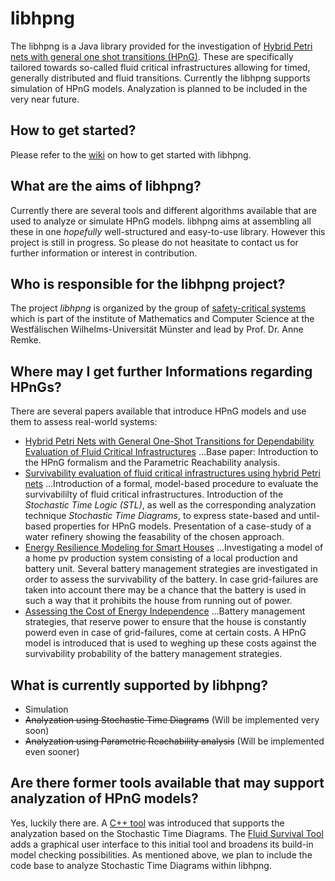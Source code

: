 # libhpng
The libhpng is a Java library provided for the investigation of [Hybrid Petri nets with general one shot transitions (HPnG)](http://ieeexplore.ieee.org/xpl/login.jsp?tp=&arnumber=5634312&url=http%3A%2F%2Fieeexplore.ieee.org%2Fxpls%2Fabs_all.jsp%3Farnumber%3D5634312). These are specifically tailored towards so-called fluid critical infrastructures allowing for timed, generally distributed and fluid transitions. Currently the libhpng supports simulation of HPnG models. Analyzation is planned to be included in the very near future. 

## How to get started?
Please refer to the [wiki](https://github.com/jannikhuels/libhpng/wiki) on how to get started with libhpng.

## What are the aims of libhpng?
Currently there are several tools and different algorithms available that are used to analyze or simulate HPnG models. libhpng aims at assembling all these in one *hopefully* well-structured and easy-to-use library. However this project is still in progress. So please do not heasitate to contact us for further information or interest in contribution. 

## Who is responsible for the libhpng project?
The project *libhpng* is organized by the group of [safety-critical systems](https://www.uni-muenster.de/Informatik.AGRemke/en/index.html) which is part of the institute of Mathematics and Computer Science at the Westfälischen Wilhelms-Universität Münster and lead by Prof. Dr. Anne Remke.

## Where may I get further Informations regarding HPnGs?
There are several papers available that introduce HPnG models and use them to assess real-world systems:
+ [Hybrid Petri Nets with General One-Shot Transitions for Dependability Evaluation of Fluid Critical Infrastructures](http://ieeexplore.ieee.org/xpl/login.jsp?tp=&arnumber=5634312&url=http%3A%2F%2Fieeexplore.ieee.org%2Fxpls%2Fabs_all.jsp%3Farnumber%3D5634312)
...Base paper: Introduction to the HPnG formalism and the Parametric Reachability analysis. 
+ [Survivability evaluation of fluid critical infrastructures using hybrid Petri nets](http://eprints.eemcs.utwente.nl/24178/)
...Introduction of a formal, model-based procedure to evaluate the survivabililty of fluid critical infrastructures. Introduction of the *Stochastic Time Logic (STL)*, as well as the corresponding analyzation technique *Stochastic Time Diagrams*, to express state-based and until-based properties for HPnG models. Presentation of a case-study of a water refinery showing the feasability of the chosen approach. 
+ [Energy Resilience Modeling for Smart Houses](http://eprints.eemcs.utwente.nl/26172/)
...Investigating a model of a home pv production system consisting of a local production and battery unit. Several battery management strategies are investigated in order to assess the survivability of the battery. In case grid-failures are taken into account there may be a chance that the battery is used in such a way that it prohibits the house from running out of power. 
+ [Assessing the Cost of Energy Independence](http://wwwhome.cs.utwente.nl/~jongerdenmr/papers/energycon_2016.pdf)
...Battery management strategies, that reserve power to ensure that the house is constantly powerd even in case of grid-failures, come at certain costs. A HPnG model is introduced that is used to weghing up these costs against the survivability probability of the battery management strategies.

## What is currently supported by libhpng?
+ Simulation
+ ~~Analyzation using Stochastic Time Diagrams~~ (Will be implemented very soon)
+ ~~Analyzation using Parametric Reachability analysis~~ (Will be implemented even sooner)

## Are there former tools available that may support analyzation of HPnG models?
Yes, luckily there are. A [C++ tool](https://github.com/jannikhuels/HPnG) was introduced that supports the analyzation based on the Stochastic Time Diagrams. The [Fluid Survival Tool](https://github.com/bjornpostema/fluid-survival-tool) adds a graphical user interface to this initial tool and broadens its build-in model checking possibilities. As mentioned above, we plan to include the code base to analyze Stochastic Time Diagrams within libhpng.  
